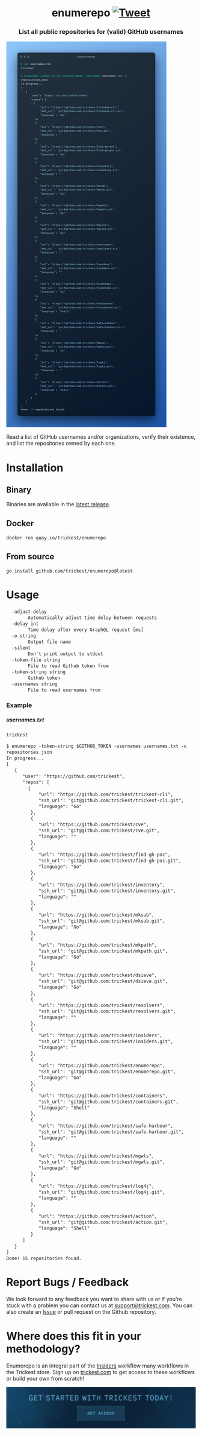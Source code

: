 <h1 align="center">enumerepo <a href="https://twitter.com/intent/tweet?text=enumerepo%20-%20Read%20a%20list%20of%20GitHub%20usernames%20and%2For%20organizations%2C%20verify%20their%20existence%2C%20and%20list%20the%20repositories%20owned%20by%20each%20one%20%40trick3st%0Ahttps%3A%2F%2Fgithub.com%2Ftrickest%2Fenumerepo&hashtags=bugbounty,bugbountytips,infosec"><img src="https://img.shields.io/badge/Tweet--lightgrey?logo=twitter&style=social" alt="Tweet" height="20"/></a></h1>
<h3 align="center">List all public repositories for (valid) GitHub usernames</h3>

![enumerepo](enumerepo.png "enumerepo")

Read a list of GitHub usernames and/or organizations, verify their existence, and list the repositories owned by each one. 

# Installation
## Binary
Binaries are available in the [latest release](https://github.com/trickest/enumerepo/releases/latest).

## Docker
```
docker run quay.io/trickest/enumerepo
```

## From source
```
go install github.com/trickest/enumerepo@latest
```

# Usage
```
  -adjust-delay
    	Automatically adjust time delay between requests
  -delay int
    	Time delay after every GraphQL request [ms]
  -o string
    	Output file name
  -silent
    	Don't print output to stdout
  -token-file string
    	File to read Github token from
  -token-string string
    	Github token
  -usernames string
    	File to read usernames from
```

### Example
##### usernames.txt
```
trickest
```

```shell script
$ enumerepo -token-string $GITHUB_TOKEN -usernames usernames.txt -o repositories.json
In progress...
[
   {
      "user": "https://github.com/trickest",
      "repos": [
        {
            "url": "https://github.com/trickest/trickest-cli",
            "ssh_url": "git@github.com:trickest/trickest-cli.git",
            "language": "Go"
         },
         {
            "url": "https://github.com/trickest/cve",
            "ssh_url": "git@github.com:trickest/cve.git",
            "language": ""
         },
         {
            "url": "https://github.com/trickest/find-gh-poc",
            "ssh_url": "git@github.com:trickest/find-gh-poc.git",
            "language": "Go"
         },
         {
            "url": "https://github.com/trickest/inventory",
            "ssh_url": "git@github.com:trickest/inventory.git",
            "language": ""
         },
         {
            "url": "https://github.com/trickest/mksub",
            "ssh_url": "git@github.com:trickest/mksub.git",
            "language": "Go"
         },
         {
            "url": "https://github.com/trickest/mkpath",
            "ssh_url": "git@github.com:trickest/mkpath.git",
            "language": "Go"
         },
         {
            "url": "https://github.com/trickest/dsieve",
            "ssh_url": "git@github.com:trickest/dsieve.git",
            "language": "Go"
         },
         {
            "url": "https://github.com/trickest/resolvers",
            "ssh_url": "git@github.com:trickest/resolvers.git",
            "language": ""
         },
         {
            "url": "https://github.com/trickest/insiders",
            "ssh_url": "git@github.com:trickest/insiders.git",
            "language": ""
         },
         {
            "url": "https://github.com/trickest/enumerepo",
            "ssh_url": "git@github.com:trickest/enumerepo.git",
            "language": "Go"
         },
         {
            "url": "https://github.com/trickest/containers",
            "ssh_url": "git@github.com:trickest/containers.git",
            "language": "Shell"
         },
         {
            "url": "https://github.com/trickest/safe-harbour",
            "ssh_url": "git@github.com:trickest/safe-harbour.git",
            "language": ""
         },
         {
            "url": "https://github.com/trickest/mgwls",
            "ssh_url": "git@github.com:trickest/mgwls.git",
            "language": "Go"
         },
         {
            "url": "https://github.com/trickest/log4j",
            "ssh_url": "git@github.com:trickest/log4j.git",
            "language": ""
         },
         {
            "url": "https://github.com/trickest/action",
            "ssh_url": "git@github.com:trickest/action.git",
            "language": "Shell"
         }
      ]
   }
]
Done! 15 repositories found.
```

# Report Bugs / Feedback
We look forward to any feedback you want to share with us or if you're stuck with a problem you can contact us at [support@trickest.com](mailto:support@trickest.com). You can also create an [Issue](https://github.com/trickest/enumerepo/issues/new) or pull request on the Github repository.

# Where does this fit in your methodology?
Enumerepo is an integral part of the [Insiders](https://github.com/trickest/insiders) workflow many workflows in the Trickest store. Sign up on [trickest.com](https://trickest.com) to get access to these workflows or build your own from scratch!

[<img src="./banner.png" />](https://trickest.io/auth/register)
